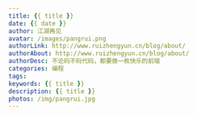 ```yaml
---
title: {{ title }}
date: {{ date }}
author: 江湖再见
avatar: /images/pangrui.png
authorLink: http://www.ruizhengyun.cn/blog/about/
authorAbout: http://www.ruizhengyun.cn/blog/about/
authorDesc: 不论码不码代码，都要做一枚快乐的前端
categories: 编程
tags: 
keywords: {{ title }}
description: {{ title }}
photos: /img/pangrui.jpg
---
```

